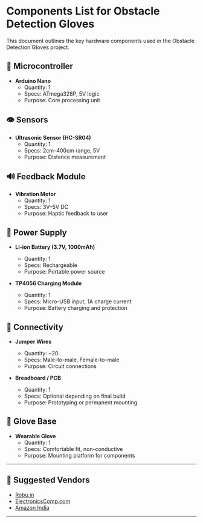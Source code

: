 # Components List for Obstacle Detection Gloves

This document outlines the key hardware components used in the Obstacle Detection Gloves project.

## 🧠 Microcontroller
- **Arduino Nano**  
  - Quantity: 1  
  - Specs: ATmega328P, 5V logic  
  - Purpose: Core processing unit

## 👁️ Sensors
- **Ultrasonic Sensor (HC-SR04)**  
  - Quantity: 1  
  - Specs: 2cm–400cm range, 5V  
  - Purpose: Distance measurement

## 🔊 Feedback Module
- **Vibration Motor**  
  - Quantity: 1  
  - Specs: 3V–5V DC  
  - Purpose: Haptic feedback to user

## 🔌 Power Supply
- **Li-ion Battery (3.7V, 1000mAh)**  
  - Quantity: 1  
  - Specs: Rechargeable  
  - Purpose: Portable power source

- **TP4056 Charging Module**  
  - Quantity: 1  
  - Specs: Micro-USB input, 1A charge current  
  - Purpose: Battery charging and protection

## 🧵 Connectivity
- **Jumper Wires**  
  - Quantity: ~20  
  - Specs: Male-to-male, Female-to-male  
  - Purpose: Circuit connections

- **Breadboard / PCB**  
  - Quantity: 1  
  - Specs: Optional depending on final build  
  - Purpose: Prototyping or permanent mounting

## 🧤 Glove Base
- **Wearable Glove**  
  - Quantity: 1  
  - Specs: Comfortable fit, non-conductive  
  - Purpose: Mounting platform for components

---

## 🛒 Suggested Vendors
- [Robu.in](https://www.robu.in/)
- [ElectronicsComp.com](https://www.electronicscomp.com/)
- [Amazon India](https://www.amazon.in/)

---
